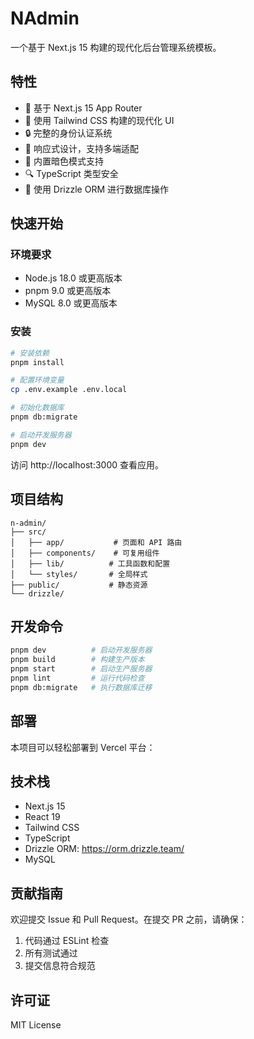# NAdmin

一个基于 Next.js 15 构建的现代化后台管理系统模板。

## 特性

- 🚀 基于 Next.js 15 App Router
- 💅 使用 Tailwind CSS 构建的现代化 UI
- 🔒 完整的身份认证系统
- 📱 响应式设计，支持多端适配
- 🌙 内置暗色模式支持
- 🔍 TypeScript 类型安全
- 🎯 使用 Drizzle ORM 进行数据库操作

## 快速开始

### 环境要求

- Node.js 18.0 或更高版本
- pnpm 9.0 或更高版本
- MySQL 8.0 或更高版本

### 安装

```bash
# 安装依赖
pnpm install

# 配置环境变量
cp .env.example .env.local

# 初始化数据库
pnpm db:migrate

# 启动开发服务器
pnpm dev
```
访问 http://localhost:3000 查看应用。

## 项目结构
```plaintext
n-admin/
├── src/
│   ├── app/           # 页面和 API 路由
│   ├── components/    # 可复用组件
│   ├── lib/          # 工具函数和配置
│   └── styles/       # 全局样式
├── public/           # 静态资源
└── drizzle/ 
```

## 开发命令

```bash
pnpm dev          # 启动开发服务器
pnpm build        # 构建生产版本
pnpm start        # 启动生产服务器
pnpm lint         # 运行代码检查
pnpm db:migrate   # 执行数据库迁移
```

## 部署
本项目可以轻松部署到 Vercel 平台：

## 技术栈
- Next.js 15
- React 19
- Tailwind CSS
- TypeScript
- Drizzle ORM: https://orm.drizzle.team/
- MySQL
## 贡献指南
欢迎提交 Issue 和 Pull Request。在提交 PR 之前，请确保：

1. 代码通过 ESLint 检查
2. 所有测试通过
3. 提交信息符合规范
## 许可证
MIT License
